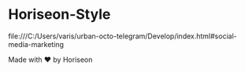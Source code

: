# Horiseon-Style

file:///C:/Users/varis/urban-octo-telegram/Develop/index.html#social-media-marketing

Made with ❤️️ by Horiseon
